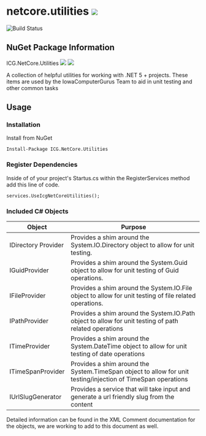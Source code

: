 # netcore.utilities ![](https://img.shields.io/github/license/iowacomputergurus/netcore.utilities.svg)

![Build Status](https://github.com/IowaComputerGurus/netcore.utilities/actions/workflows/ci-build.yml/badge.svg)

## NuGet Package Information
ICG.NetCore.Utilities ![](https://img.shields.io/nuget/v/icg.netcore.utilities.svg) ![](https://img.shields.io/nuget/dt/icg.netcore.utilities.svg)


A collection of helpful utilities for working with .NET 5 + projects.  These items are used by the IowaComputerGurus Team to aid in unit testing and other common tasks

## Usage

### Installation

Install from NuGet

```
Install-Package ICG.NetCore.Utilities
```

### Register Dependencies

Inside of of your project's Startus.cs within the RegisterServices method add this line of code.

```
services.UseIcgNetCoreUtilities();
```

### Included C# Objects

| Object | Purpose |
| ---- | --- |
| IDirectory Provider | Provides a shim around the System.IO.Directory object to allow for unit testing. |
| IGuidProvider | Provides a shim around the System.Guid object to allow for unit testing of Guid operations.  |
| IFileProvider | Provides a shim around the System.IO.File object to allow for unit testing of file related operations. |
| IPathProvider | Provides a shim around the System.IO.Path object to allow for unit testing of path related operations | 
| ITimeProvider | Provides a shim around the System.DateTime object to allow for unit testing of date operations |
| ITimeSpanProvider | Provides a shim around the System.TimeSpan object to allow for unit testing/injection of TimeSpan operations |
| IUrlSlugGenerator | Provides a service that will take input and generate a url friendly slug from the content |

Detailed information can be found in the XML Comment documentation for the objects, we are working to add to this document as well.


